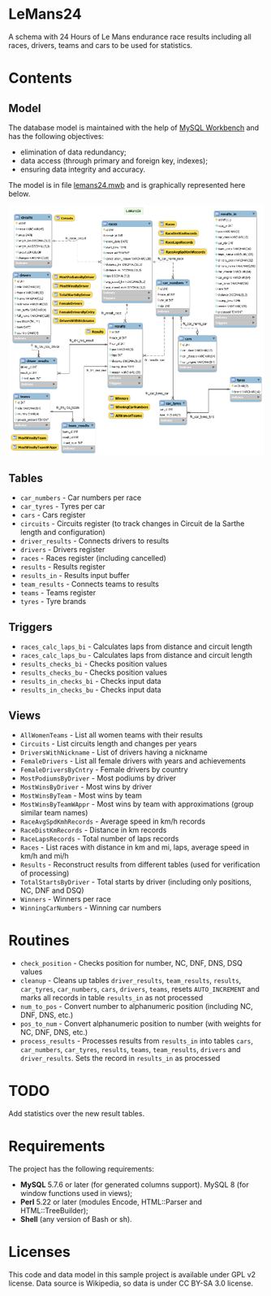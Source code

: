 # LeMans24

A schema with 24 Hours of Le Mans endurance race results including all races, drivers, teams and cars to be used for statistics.

# Contents

## Model

The database model is maintained with the help of [MySQL Workbench](https://www.mysql.com/products/workbench/) and has the following objectives:

* elimination of data redundancy;
* data access (through primary and foreign key, indexes);
* ensuring data integrity and accuracy.

The model is in file [lemans24.mwb](db/model/lemans24.mwb) and is graphically represented here below.

![LeMans24 Model](db/model/lemans24.png)

## Tables

* `car_numbers`    - Car numbers per race
* `car_tyres`      - Tyres per car
* `cars`           - Cars register
* `circuits`       - Circuits register (to track changes in Circuit de la Sarthe length and configuration)
* `driver_results` - Connects drivers to results
* `drivers`        - Drivers register
* `races`          - Races register (including cancelled)
* `results`        - Results register
* `results_in`     - Results input buffer
* `team_results`   - Connects teams to results
* `teams`          - Teams register
* `tyres`          - Tyre brands

## Triggers

* `races_calc_laps_bi`   - Calculates laps from distance and circuit length
* `races_calc_laps_bu`   - Calculates laps from distance and circuit length
* `results_checks_bi`    - Checks position values
* `results_checks_bu`    - Checks position values
* `results_in_checks_bi` - Checks input data
* `results_in_checks_bu` - Checks input data

## Views

* `AllWomenTeams`        - List all women teams with their results
* `Circuits`             - List circuits length and changes per years
* `DriversWithNickname`  - List of drivers having a nickname
* `FemaleDrivers`        - List all female drivers with years and achievements
* `FemaleDriversByCntry` - Female drivers by country
* `MostPodiumsByDriver`  - Most podiums by driver
* `MostWinsByDriver`     - Most wins by driver
* `MostWinsByTeam`       - Most wins by team
* `MostWinsByTeamWAppr`  - Most wins by team with approximations (group similar team names)
* `RaceAvgSpdKmhRecords` - Average speed in km/h records
* `RaceDistKmRecords`    - Distance in km records
* `RaceLapsRecords`      - Total number of laps records
* `Races`                - List races with distance in km and mi, laps, average speed in km/h and mi/h
* `Results`              - Reconstruct results from different tables (used for verification of processing)
* `TotalStartsByDriver`  - Total starts by driver (including only positions, NC, DNF and DSQ)
* `Winners`              - Winners per race
* `WinningCarNumbers`    - Winning car numbers

# Routines

* `check_position`  - Checks position for number, NC, DNF, DNS, DSQ values
* `cleanup`         - Cleans up tables `driver_results`, `team_results`, `results`, `car_tyres`, `car_numbers`, `cars`, `drivers`, `teams`, resets `AUTO_INCREMENT` and marks all records in table `results_in` as not processed
* `num_to_pos`      - Convert number to alphanumeric position (including NC, DNF, DNS, etc.)
* `pos_to_num`      - Convert alphanumeric position to number (with weights for NC, DNF, DNS, etc.)
* `process_results` - Processes results from `results_in` into tables `cars`, `car_numbers`, `car_tyres`, `results`, `teams`, `team_results`, `drivers` and `driver_results`. Sets the record in `results_in` as processed

# TODO

Add statistics over the new result tables.

# Requirements

The project has the following requirements:

* **MySQL** 5.7.6 or later (for generated columns support). MySQL 8 (for window
  functions used in views);
* **Perl** 5.22 or later (modules Encode, HTML::Parser and HTML::TreeBuilder);
* **Shell** (any version of Bash or sh).

# Licenses

This code and data model in this sample project is available under GPL v2 license.
Data source is Wikipedia, so data is under CC BY-SA 3.0 license.
